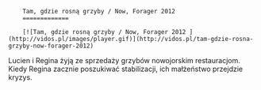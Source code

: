 
        Tam, gdzie rosną grzyby / Now, Forager 2012 
        =============
        
        [![Tam, gdzie rosną grzyby / Now, Forager 2012 ](http://vidos.pl/images/player.gif)](http://vidos.pl/tam-gdzie-rosna-grzyby-now-forager-2012)
        
        
 Lucien i Regina żyją ze sprzedaży grzybów nowojorskim restauracjom. Kiedy Regina zacznie poszukiwać stabilizacji, ich małżeństwo przejdzie kryzys. 
    